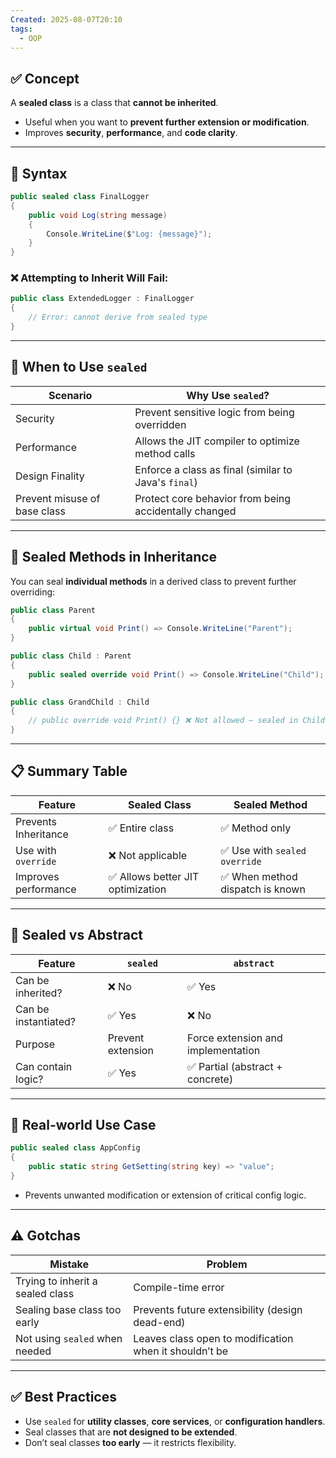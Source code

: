 ```yaml
---
Created: 2025-08-07T20:10
tags:
  - OOP
---
```

## ✅ Concept

A **sealed class** is a class that **cannot be inherited**.

- Useful when you want to **prevent further extension or modification**.
- Improves **security**, **performance**, and **code clarity**.

---

## 🧠 Syntax

```C#
public sealed class FinalLogger
{
    public void Log(string message)
    {
        Console.WriteLine($"Log: {message}");
    }
}
```

### ❌ Attempting to Inherit Will Fail:

```C#
public class ExtendedLogger : FinalLogger
{
    // Error: cannot derive from sealed type
}
```

---

## 📌 When to Use `sealed`

|Scenario|Why Use `sealed`?|
|---|---|
|Security|Prevent sensitive logic from being overridden|
|Performance|Allows the JIT compiler to optimize method calls|
|Design Finality|Enforce a class as final (similar to Java's `final`)|
|Prevent misuse of base class|Protect core behavior from being accidentally changed|

---

## 🔁 Sealed Methods in Inheritance

You can seal **individual methods** in a derived class to prevent further overriding:

```C#
public class Parent
{
    public virtual void Print() => Console.WriteLine("Parent");
}

public class Child : Parent
{
    public sealed override void Print() => Console.WriteLine("Child");
}

public class GrandChild : Child
{
    // public override void Print() {} ❌ Not allowed — sealed in Child
}
```

---

## 📋 Summary Table

|Feature|Sealed Class|Sealed Method|
|---|---|---|
|Prevents Inheritance|✅ Entire class|✅ Method only|
|Use with `override`|❌ Not applicable|✅ Use with `sealed override`|
|Improves performance|✅ Allows better JIT optimization|✅ When method dispatch is known|

---

## 🔐 Sealed vs Abstract

|Feature|`sealed`|`abstract`|
|---|---|---|
|Can be inherited?|❌ No|✅ Yes|
|Can be instantiated?|✅ Yes|❌ No|
|Purpose|Prevent extension|Force extension and implementation|
|Can contain logic?|✅ Yes|✅ Partial (abstract + concrete)|

---

## 🧪 Real-world Use Case

```C#
public sealed class AppConfig
{
    public static string GetSetting(string key) => "value";
}
```

- Prevents unwanted modification or extension of critical config logic.

---

## ⚠️ Gotchas

|Mistake|Problem|
|---|---|
|Trying to inherit a sealed class|Compile-time error|
|Sealing base class too early|Prevents future extensibility (design dead-end)|
|Not using `sealed` when needed|Leaves class open to modification when it shouldn’t be|

---

## ✅ Best Practices

- Use `sealed` for **utility classes**, **core services**, or **configuration handlers**.
- Seal classes that are **not designed to be extended**.
- Don’t seal classes **too early** — it restricts flexibility.